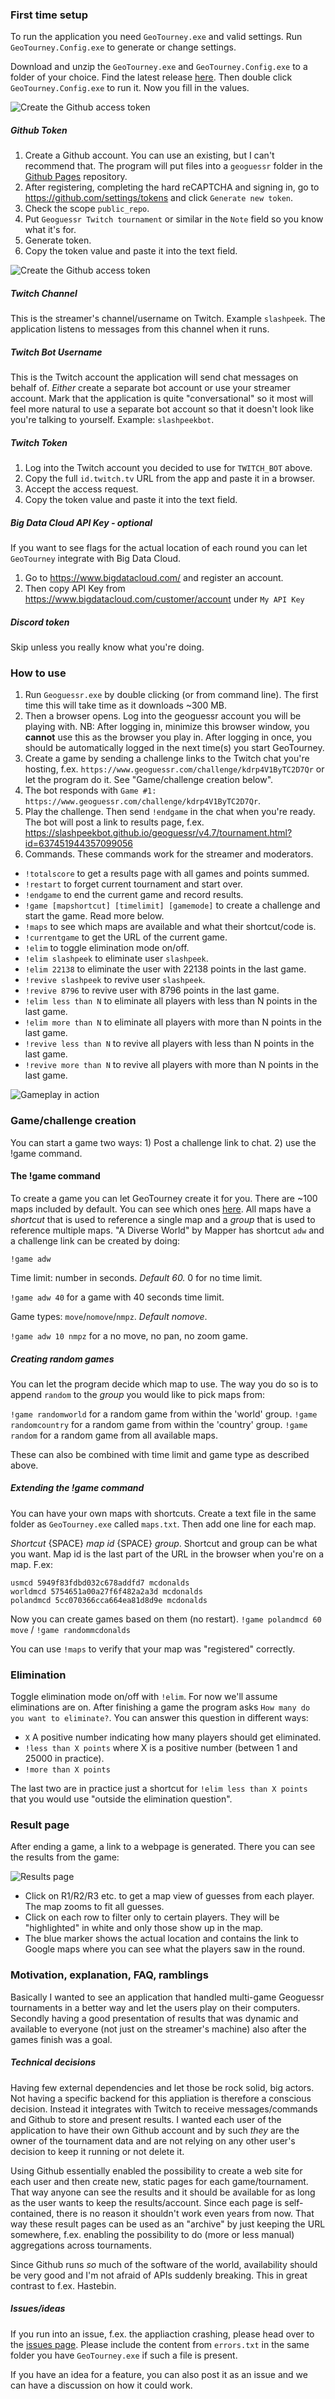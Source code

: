 ### First time setup
To run the application you need `GeoTourney.exe` and valid settings. Run `GeoTourney.Config.exe` to generate or change settings.

Download and unzip the `GeoTourney.exe` and `GeoTourney.Config.exe` to a folder of your choice. Find the latest release [here](https://github.com/slashP/GeoTourney/releases). Then double click `GeoTourney.Config.exe` to run it. Now you fill in the values.

![Create the Github access token](documentation/geotourney-config.png "Github access token")

##### Github Token

1. Create a Github account. You can use an existing, but I can't recommend that. The program will put files into a `geoguessr` folder in the [Github Pages](https://pages.github.com/) repository.
2. After registering, completing the hard reCAPTCHA and signing in, go to https://github.com/settings/tokens and click `Generate new token`.
3. Check the scope `public_repo`.
4. Put `Geoguessr Twitch tournament` or similar in the `Note` field so you know what it's for.
5. Generate token.
6. Copy the token value and paste it into the text field.

![Create the Github access token](documentation/github_access_token.png "Github access token")

##### Twitch Channel
This is the streamer's channel/username on Twitch. Example `slashpeek`. The application listens to messages from this channel when it runs.

##### Twitch Bot Username
This is the Twitch account the application will send chat messages on behalf of. *Either* create a separate bot account or use your streamer account. Mark that the application is quite "conversational" so it most will feel more natural to use a separate bot account so that it doesn't look like you're talking to yourself. Example: `slashpeekbot`.

##### Twitch Token

1. Log into the Twitch account you decided to use for `TWITCH_BOT` above.
2. Copy the full `id.twitch.tv` URL from the app and paste it in a browser.
3. Accept the access request.
4. Copy the token value and paste it into the text field.

##### Big Data Cloud API Key - optional
If you want to see flags for the actual location of each round you can let `GeoTourney` integrate with Big Data Cloud.
1. Go to https://www.bigdatacloud.com/ and register an account.
2. Then copy API Key from https://www.bigdatacloud.com/customer/account under `My API Key`

##### Discord token
Skip unless you really know what you're doing.

### How to use
1. Run `Geoguessr.exe` by double clicking (or from command line). The first time this will take time as it downloads ~300 MB.
2. Then a browser opens. Log into the geoguessr account you will be playing with. NB: After logging in, minimize this browser window, you **cannot** use this as the browser you play in. After logging in once, you should be automatically logged in the next time(s) you start GeoTourney.
3. Create a game by sending a challenge links to the Twitch chat you're hosting, f.ex. `https://www.geoguessr.com/challenge/kdrp4V1ByTC2D7Qr` or let the program do it. See "Game/challenge creation below".
4. The bot responds with `Game #1: https://www.geoguessr.com/challenge/kdrp4V1ByTC2D7Qr`.
5. Play the challenge. Then send `!endgame` in the chat when you're ready. The bot will post a link to results page, f.ex. https://slashpeekbot.github.io/geoguessr/v4.7/tournament.html?id=637451944357099056
6. Commands. These commands work for the streamer and moderators.
  * `!totalscore` to get a results page with all games and points summed.
  * `!restart` to forget current tournament and start over.
  * `!endgame` to end the current game and record results.
  * `!game [mapshortcut] [timelimit] [gamemode]` to create a challenge and start the game. Read more below.
  * `!maps` to see which maps are available and what their shortcut/code is.
  * `!currentgame` to get the URL of the current game.
  * `!elim` to toggle elimination mode on/off.
  * `!elim slashpeek` to eliminate user `slashpeek`.
  * `!elim 22138` to eliminate the user with 22138 points in the last game.
  * `!revive slashpeek` to revive user `slashpeek`.
  * `!revive 8796` to revive user with 8796 points in the last game.
  * `!elim less than N` to eliminate all players with less than N points in the last game.
  * `!elim more than N` to eliminate all players with more than N points in the last game.
  * `!revive less than N` to revive all players with less than N points in the last game.
  * `!revive more than N` to revive all players with more than N points in the last game.

![Gameplay in action](documentation/game_in_action_2.png "Gameplay in action")

### Game/challenge creation
You can start a game two ways: 1) Post a challenge link to chat. 2) use the !game command.

#### The !game command
To create a game you can let GeoTourney create it for you. There are ~100 maps included by default. You can see which ones [here](https://slashpeekbot.github.io/geoguessr/maps.html?id=637457261045090844). All maps have a *shortcut* that is used to reference a single map and a *group* that is used to reference multiple maps. "A Diverse World" by Mapper has shortcut `adw` and a challenge link can be created by doing:

`!game adw`

Time limit: number in seconds. *Default 60.* 0 for no time limit.

`!game adw 40` for a game with 40 seconds time limit.

Game types: `move`/`nomove`/`nmpz`. *Default nomove*.

`!game adw 10 nmpz` for a no move, no pan, no zoom game.

##### Creating random games
You can let the program decide which map to use. The way you do so is to append `random` to the *group* you would like to pick maps from:

`!game randomworld` for a random game from within the 'world' group.
`!game randomcountry` for a random game from within the 'country' group.
`!game random` for a random game from all available maps.

These can also be combined with time limit and game type as described above.

##### Extending the !game command
You can have your own maps with shortcuts. Create a text file in the same folder as `GeoTourney.exe` called `maps.txt`. Then add one line for each map.

*Shortcut* {SPACE} *map id* {SPACE} *group*. Shortcut and group can be what you want. Map id is the last part of the URL in the browser when you're on a map. F.ex:

```
usmcd 5949f83fdbd032c678addfd7 mcdonalds
worldmcd 5754651a00a27f6f482a2a3d mcdonalds
polandmcd 5cc070366cca664ea81d8d9e mcdonalds
```

Now you can create games based on them (no restart). `!game polandmcd 60 move` / `!game randommcdonalds`

You can use `!maps` to verify that your map was "registered" correctly.

### Elimination
Toggle elimination mode on/off with `!elim`. For now we'll assume eliminations are on. After finishing a game the program asks `How many do you want to eliminate?`. You can answer this question in different ways:

  * `X` A positive number indicating how many players should get eliminated.
  * `!less than X points` where X is a positive number (between 1 and 25000 in practice).
  * `!more than X points`

The last two are in practice just a shortcut for `!elim less than X points` that you would use "outside the elimination question".

### Result page
After ending a game, a link to a webpage is generated. There you can see the results from the game:

![Results page](documentation/result-page.png "Results page")

  * Click on R1/R2/R3 etc. to get a map view of guesses from each player. The map zooms to fit all guesses.
  * Click on each row to filter only to certain players. They will be "highlighted" in white and only those show up in the map.
  * The blue marker shows the actual location and contains the link to Google maps where you can see what the players saw in the round.

### Motivation, explanation, FAQ, ramblings
Basically I wanted to see an application that handled multi-game Geoguessr tournaments in a better way and let the users play on their computers. Secondly having a good presentation of results that was dynamic and available to everyone (not just on the streamer's machine) also after the games finish was a goal.

##### Technical decisions
Having few external dependencies and let those be rock solid, big actors. Not having a specific backend for this appliation is therefore a conscious decision. Instead it integrates with Twitch to receive messages/commands and Github to store and present results. I wanted each user of the application to have their own Github account and by such *they* are the owner of the tournament data and are not relying on any other user's decision to keep it running or not delete it.

Using Github essentially enabled the possibility to create a web site for each user and then create new, static pages for each game/tournament. That way anyone can see the results and it should be available for as long as the user wants to keep the results/account. Since each page is self-contained, there is no reason it shouldn't work even years from now. That way these result pages can be used as an "archive" by just keeping the URL somewhere, f.ex. enabling the possibility to do (more or less manual) aggregations across tournaments.

Since Github runs *so* much of the software of the world, availability should be very good and I'm not afraid of APIs suddenly breaking. This in great contrast to f.ex. Hastebin.

##### Issues/ideas
If you run into an issue, f.ex. the appliaction crashing, please head over to the [issues page](https://github.com/slashP/GeoTourney/issues). Please include the content from `errors.txt` in the same folder you have `GeoTourney.exe` if such a file is present.

If you have an idea for a feature, you can also post it as an issue and we can have a discussion on how it could work.